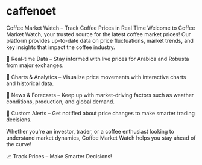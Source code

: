 # caffenoet

Coffee Market Watch – Track Coffee Prices in Real Time
Welcome to Coffee Market Watch, your trusted source for the latest coffee market prices! Our platform provides up-to-date data on price fluctuations, market trends, and key insights that impact the coffee industry.

🔹 Real-time Data – Stay informed with live prices for Arabica and Robusta from major exchanges.

🔹 Charts & Analytics – Visualize price movements with interactive charts and historical data.

🔹 News & Forecasts – Keep up with market-driving factors such as weather conditions, production, and global demand.

🔹 Custom Alerts – Get notified about price changes to make smarter trading decisions.

Whether you're an investor, trader, or a coffee enthusiast looking to understand market dynamics, Coffee Market Watch helps you stay ahead of the curve!

📈 Track Prices – Make Smarter Decisions!